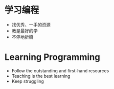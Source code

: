 # 学习编程

+ 找优秀、一手的资源
+ 教是最好的学
+ 不停地折腾

# Learning Programming

+ Follow the outstanding and first-hand resources
+ Teaching is the best learning
+ Keep struggling